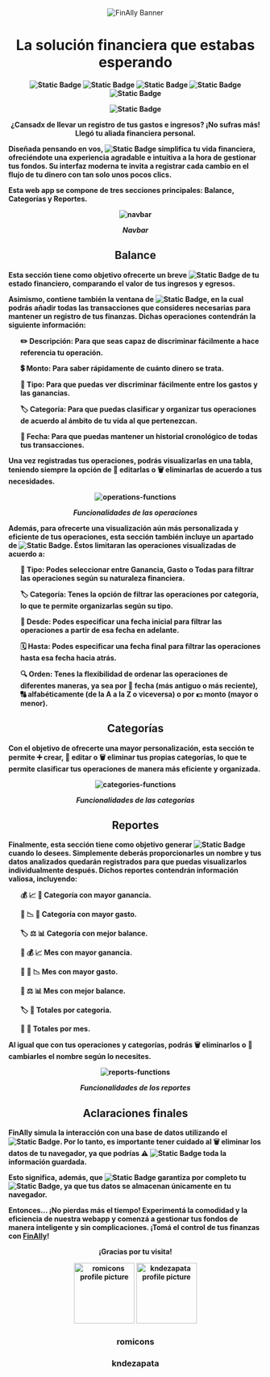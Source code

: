 <div align="center">

<img src="https://i.imgur.com/cyJbO0v.png" alt="FinAlly Banner"> 
  
</div>

<h1 align="center"><b>La solución financiera que estabas esperando</h1>

<div align="center">
  
![Static Badge](https://img.shields.io/badge/HTML5-1a1f1e)
![Static Badge](https://img.shields.io/badge/Tailwind%20Css-c8d6bf)
![Static Badge](https://img.shields.io/badge/JavaScript-6cbdb5)
![Static Badge](https://img.shields.io/badge/Responsive%20Design-e3dfba)
![Static Badge](https://img.shields.io/badge/Accesibility-%231a1f1e)


![Static Badge](https://img.shields.io/badge/STATUS-FINISHED-green)

</div>

<p align="center">¿Cansadx de llevar un registro de tus gastos e ingresos? ¡No sufras más! Llegó tu aliada financiera personal.</p>
<p> Diseñada pensando en vos, <img alt="Static Badge" src="https://img.shields.io/badge/FinAlly-%2393ccc6"> simplifica tu vida financiera, ofreciéndote una experiencia agradable e intuitiva a la hora de gestionar tus fondos. Su interfaz moderna te invita a registrar cada cambio en el flujo de tu dinero con tan solo unos pocos clics.</p>

<p>Esta web app se compone de tres secciones principales: Balance, Categorías y Reportes.</p>

<div align="center">

![navbar](https://i.imgur.com/7UDX96r.gif)
<p align="center"><i>Navbar</i></p>
  
</div>

<h2 align="center">Balance</h2>

<p>Esta sección tiene como objetivo ofrecerte un breve <img alt="Static Badge" src="https://img.shields.io/badge/resumen-f6f7f6"> de tu estado financiero, comparando el valor de tus ingresos y egresos.</p>
<p>Asimismo, contiene también la ventana de <img alt="Static Badge" src="https://img.shields.io/badge/operaciones-e3dfba">, en la cual podrás añadir todas las transacciones que consideres necesarias para mantener un registro de tus finanzas. Dichas operaciones contendrán la siguiente información:</p>
<ul>
  
✏️ Descripción: Para que seas capaz de discriminar fácilmente a hace referencia tu operación.
  
💲 Monto: Para saber rápidamente de cuánto dinero se trata.

💼 Tipo: Para que puedas ver discriminar fácilmente entre los gastos y las ganancias.

🏷️ Categoría: Para que puedas clasificar y organizar tus operaciones de acuerdo al ámbito de tu vida al que pertenezcan.

📅 Fecha: Para que puedas mantener un historial cronológico de todas tus transacciones.

</ul>

<p>Una vez registradas tus operaciones, podrás visualizarlas en una tabla, teniendo siempre la opción de 📝 editarlas o 🗑️ eliminarlas de acuerdo a tus necesidades.</p>

<div align="center">
  
![operations-functions](https://i.imgur.com/7rR7PdY.gif)
<p align="center"><i>Funcionalidades de las operaciones</i></p>
  
</div>
<p>Además, para ofrecerte una visualización aún más personalizada y eficiente de tus operaciones, esta sección también incluye un apartado de <img alt="Static Badge" src="https://img.shields.io/badge/filtros-f6f7f6">. Éstos limitaran las operaciones visualizadas de acuerdo a:</p>

<ul>

💼 Tipo: Podes seleccionar entre Ganancia, Gasto o Todas para filtrar las operaciones según su naturaleza financiera.

🏷️ Categoría: Tenes la opción de filtrar las operaciones por categoría, lo que te permite organizarlas según su tipo.

📆 Desde: Podes especificar una fecha inicial para filtrar las operaciones a partir de esa fecha en adelante.

🗓️ Hasta: Podes especificar una fecha final para filtrar las operaciones hasta esa fecha hacia atrás.

🔍 Orden: Tenes la flexibilidad de ordenar las operaciones de diferentes maneras, ya sea por 📅 fecha (más antiguo o más reciente), 🔠 alfabéticamente (de la A a la Z o viceversa) o por 💵 monto (mayor o menor). 

</ul>

<h2 align="center">Categorías</h2>

<p>Con el objetivo de ofrecerte una mayor personalización, esta sección te permite ➕ crear, 📝 editar o 🗑️ eliminar tus propias categorías, lo que te permite clasificar tus operaciones de manera más eficiente y organizada.</p>

<div align="center">

![categories-functions](https://i.imgur.com/prJRJe1.gif)
  <p align="center"><i>Funcionalidades de las categorías</i></p>
</div>


<h2 align="center">Reportes</h2>

<p>Finalmente, esta sección tiene como objetivo generar <img alt="Static Badge" src="https://img.shields.io/badge/reportes-f6f7f6"> cuando lo desees. Simplemente deberás proporcionarles un nombre y tus datos analizados quedarán registrados para que puedas visualizarlos individualmente después. Dichos reportes contendrán información valiosa, incluyendo:</p>

<ul>

💰 📈 🔺 Categoría con mayor ganancia.

💸 📉 🔻 Categoría con mayor gasto.

🏷️ ⚖️ 📊 Categoría con mejor balance.

📅 💰 📈 Mes con mayor ganancia.

📅 💸 📉 Mes con mayor gasto.

📅 ⚖️ 📊 Mes con mejor balance.

🏷️ 🧮 Totales por categoria.

📅 🧮 Totales por mes.
  
</ul>

<p>Al igual que con tus operaciones y categorías, podrás 🗑️ eliminarlos o 📝 cambiarles el nombre según lo necesites.</p>

<div align="center">

![reports-functions](https://i.imgur.com/r38xY4D.gif)
<p align="center"><i>Funcionalidades de los reportes</i></p>
  
</div>

<h2 align=center>Aclaraciones finales</h2>

<p>FinAlly simula la interacción con una base de datos utilizando el <img alt="Static Badge" src="https://img.shields.io/badge/Local%20Storage-%236cbdb5">. Por lo tanto, es importante tener cuidado al 🗑️ eliminar los datos de tu navegador, ya que podrías ⚠️ <img alt="Static Badge" src="https://img.shields.io/badge/perder-%23DC2626"> toda la información guardada.
</p>
<p>Esto significa, además, que <img alt="Static Badge" src="https://img.shields.io/badge/FinAlly-%2393ccc6"> garantiza por completo tu <img alt="Static Badge" src="https://img.shields.io/badge/privacidad-f6f7f6">, ya que tus datos se almacenan únicamente en tu navegador.
</p>
<p>
Entonces... ¡No pierdas más el tiempo! Experimentá la comodidad y la eficiencia de nuestra webapp y comenzá a gestionar tus fondos de manera inteligente y sin complicaciones. ¡Tomá el control de tus finanzas con <a href="https://romicons.github.io/AhorrAdas/">FinAlly</a>!
</p>

<p align="center"> ¡Gracias por tu visita! </p>

<div align="center">

<img src="https://i.imgur.com/9kfXeAJ.png" width=120px alt="romicons profile picture">
<img src="https://avatars.githubusercontent.com/u/141881584?v=4" width=120px alt="kndezapata profile picture">

</div>

<h3 align="center">romicons</h3>
<h3 align="center">kndezapata</h3>


